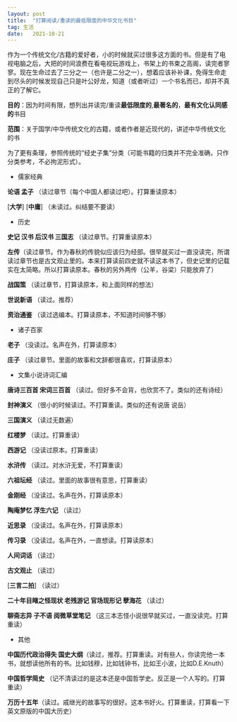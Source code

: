 ```yaml
---
layout:	post
title:	"打算阅读/重读的最低限度的中华文化书目"
tag: 生活
date:	2021-10-21
---
```


作为一个传统文化/古籍的爱好者，小的时候就买过很多这方面的书。但是有了电视电脑之后，大把的时间浪费在看电视玩游戏上，书架上的书束之高阁，读完者寥寥。现在生命过去了三分之一（也许是二分之一），想着应该补补课，免得生命走到尽头的时候发现自己只是叶公好龙，知道（或者听过）一个书名而已，却并不真正的了解它。

**目的**：因为时间有限，想列出并读完/重读**最低限度的**,**最著名的**，**最有文化认同感的**书目

**范围**：关于国学/中华传统文化的古籍，或者作者是近现代的，讲述中华传统文化的书

为了更有条理，参照传统的“经史子集”分类（可能书籍的归类并不完全准确，只作分类参考，不必拘泥形式）。

- 儒家经典

**论语 孟子** （读过章节（每个中国人都读过吧）。打算重读原本）

\[**大学**\] \[**中庸**\] （未读过。纠结要不要读）

- 历史

**史记 汉书 后汉书 三国志** （读过章节。打算重读原本）

**左传**（读过章节。作为春秋的传貌似应该归为经部。很早就买过一直没读完，所谓读过章节也是古文观止里的。本来打算读前四史就不读这本书了，但史记里的记载实在太简略。所以打算读原本。春秋的另外两传（公羊，谷梁）只能放弃了）

**战国策** （读过章节，打算读原本，和上面同样的想法）

**世说新语** （读过。推荐）

**资治通鉴** （读过选编本。打算读原本，不知道时间够不够）

- 诸子百家

**老子** （没读过。名声在外，打算读原本）

**庄子** （读过章节。里面的故事和文辞都很喜欢，打算读原本）

- 文集小说诗词汇编

**唐诗三百首 宋词三百首** （读过。但好多不会背，也欣赏不了。类似的还有诗经）

**封神演义** （很小的时候读过。不打算重读。类似的还有说唐 说岳）

**三国演义** （读过无数遍） 

**红楼梦** （读过。打算重读） 

**西游记** （没读过原本。打算重读） 

**水浒传** （读过。对水浒无爱，不打算重读）

**六祖坛经** （读过。里面的故事很有意思，打算重读）

**金刚经** （没读过。名声在外，打算读原本）

**陶庵梦忆 浮生六记** （读过）

**近思录** （没读过。名声在外，打算读原本）

**传习录** （没读过。名声在外，一直想读。打算读原本）

**人间词话** （读过）

**古文观止** （读过）

\[**三言二拍**\] （读过）

**二十年目睹之怪现状 老残游记 官场现形记 孽海花** （读过）

**聊斋志异 子不语 阅微草堂笔记** （这三本志怪小说很早就买过，一直没读完。打算重读）

- 其他

**中国历代政治得失 国史大纲**（读过，推荐。打算重读。对有些人，你读完他一本书，就想读他所有的书。比如钱穆，比如钱钟书，比如王小波，比如D.E.Knuth）

**中国哲学简史** （记不清读过的是这本还是中国哲学史。反正是一个人写的。打算重读）

**万历十五年**（读过。戚继光的故事写的很好。这本书好火。打算重读，打算看一下英文原版的中国大历史）
